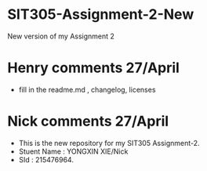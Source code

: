 # SIT305-Assignment-2-New
New version of my Assignment 2

# Henry comments 27/April
- fill in the readme.md , changelog, licenses

# Nick comments 27/April
- This is the new repository for my SIT305 Assignment-2.
- Stuent Name : YONGXIN XIE/Nick
- SId : 215476964.
